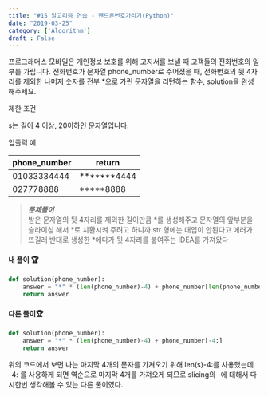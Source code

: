 ```yaml
---
title: "#15 알고리즘 연습 - 핸드폰번호가리기(Python)"
date: "2019-03-25"
category: ['Algorithm']
draft : False
---
```



프로그래머스 모바일은 개인정보 보호를 위해 고지서를 보낼 때 고객들의 전화번호의 일부를 가립니다.
전화번호가 문자열 phone_number로 주어졌을 때, 
전화번호의 뒷 4자리를 제외한 나머지 숫자를 전부 *으로 가린 문자열을 리턴하는 함수, 
solution을 완성해주세요.


제한 조건

s는 길이 4 이상, 20이하인 문자열입니다.


입출력 예

|phone_number|	return|
|-|-|
|01033334444|	*******4444|
|027778888|	*****8888|

>__*문제풀이*__   
받은 문자열의 뒷 4자리를 제외한 길이만큼 *를 생성해주고
문자열의 앞부분을 슬라이싱 해서 *로 치환시켜 주려고 하니까 
str 형에는 대입이 안된다고 에러가 뜨길래
반대로 생성한 *에다가 뒷 4자리를 붙여주는 IDEA를 가져왔다



#### 내 풀이 🏆

```python
def solution(phone_number):
    answer = "*" * (len(phone_number)-4) + phone_number[len(phone_number)-4:]
    return answer
```


#### 다른 풀이🏆

```python
def solution(phone_number):
    answer = "*" * (len(phone_number)-4) + phone_number[-4:]
    return answer
```

위의 코드에서 보면 나는 마지막 4개의 문자를 가져오기 위해 len(s)-4:를 사용했는데
-4: 를 사용하게 되면 역순으로 마지막 4개를 가져오게 되므로
slicing의 -에 대해서 다시한번 생각해볼 수 있는 다른 풀이였다.